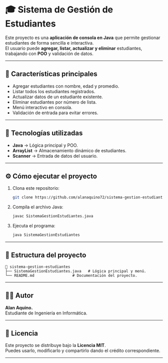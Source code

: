 # 🎓 Sistema de Gestión de Estudiantes

Este proyecto es una **aplicación de consola en Java** que permite gestionar estudiantes de forma sencilla e interactiva.  
El usuario puede **agregar, listar, actualizar y eliminar** estudiantes, trabajando con **POO** y validación de datos.

---

## 🚀 Características principales

- Agregar estudiantes con nombre, edad y promedio.  
- Listar todos los estudiantes registrados.  
- Actualizar datos de un estudiante existente.  
- Eliminar estudiantes por número de lista.  
- Menú interactivo en consola.  
- Validación de entrada para evitar errores.

---

## 🧠 Tecnologías utilizadas

- **Java** → Lógica principal y POO.  
- **ArrayList** → Almacenamiento dinámico de estudiantes.  
- **Scanner** → Entrada de datos del usuario.

---

## ⚙️ Cómo ejecutar el proyecto

1. Clona este repositorio:
   ```bash
   git clone https://github.com/alanaquino72/sistema-gestion-estudiantes-java.git
   ```
2. Compila el archivo Java:
   ```bash
   javac SistemaGestionEstudiantes.java
   ```
3. Ejecuta el programa:
   ```bash
   java SistemaGestionEstudiantes
   ```

---

## 📂 Estructura del proyecto

```
📁 sistema-gestion-estudiantes
├── SistemaGestionEstudiantes.java   # Lógica principal y menú.
└── README.md                 # Documentación del proyecto.
```

---

## 🧑‍💻 Autor

**Alan Aquino.**  
Estudiante de Ingeniería en Informática.

---

## 🪪 Licencia

Este proyecto se distribuye bajo la **Licencia MIT**.  
Puedes usarlo, modificarlo y compartirlo dando el crédito correspondiente.

---

